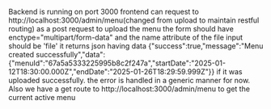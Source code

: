 Backend is running on port 3000
frontend can request to http://localhost:3000/admin/menu(changed from upload to maintain restful routing) as a post request to upload the menu
the form should have enctype="multipart/form-data"
and the name attribute of the file input should be 'file'
it returns json having data {"success":true,"message":"Menu created successfully","data":{"menuId":"67a5a5333225995b8c2f247a","startDate":"2025-01-12T18:30:00.000Z","endDate":"2025-01-26T18:29:59.999Z"}}
if it was uploaded successfully.
the error is handled in a generic manner for now.
Also we have a get route to http://localhost:3000/admin/menu to get the current active menu

